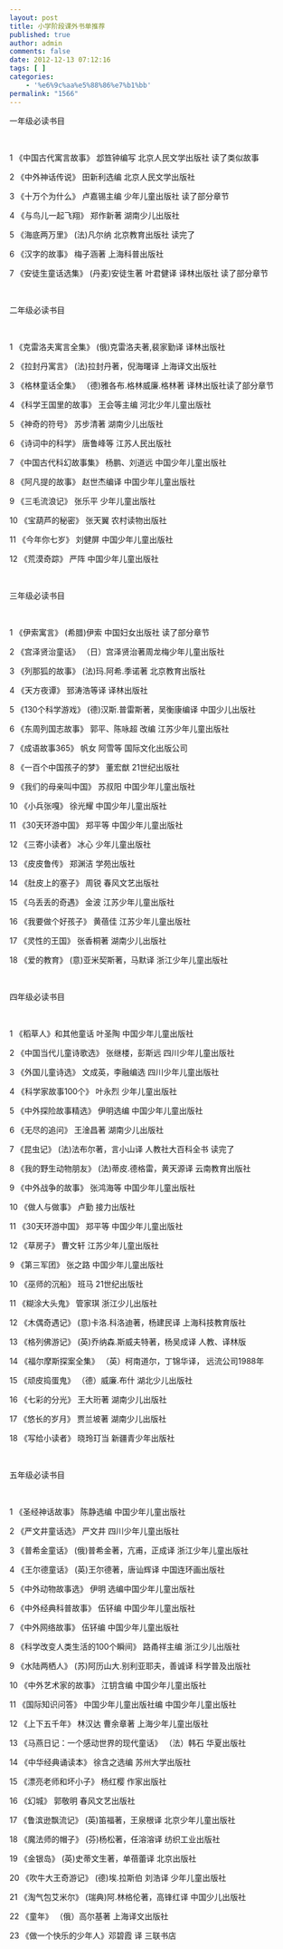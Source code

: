 ```yaml
---
layout: post
title: 小学阶段课外书单推荐
published: true
author: admin
comments: false
date: 2012-12-13 07:12:16
tags: [ ]
categories:
    - '%e6%9c%aa%e5%88%86%e7%b1%bb'
permalink: "1566"
---
```

一年级必读书目

&nbsp;

1 《中国古代寓言故事》 邶笪钟编写 北京人民文学出版社 读了类似故事

2 《中外神话传说》 田新利选编 北京人民文学出版社

3 《十万个为什么》 卢嘉锡主编 少年儿童出版社 读了部分章节

4 《与鸟儿一起飞翔》 郑作新著 湖南少儿出版社

5 《海底两万里》 (法)凡尔纳 北京教育出版社 读完了

6 《汉字的故事》 梅子涵著 上海科普出版社

7 《安徒生童话选集》 (丹麦)安徒生著 叶君健译 译林出版社 读了部分章节

&nbsp;

二年级必读书目

&nbsp;

1 《克雷洛夫寓言全集》 (俄)克雷洛夫著,裴家勤译 译林出版社

2 《拉封丹寓言》 (法)拉封丹著，倪海曙译 上海译文出版社

3 《格林童话全集》 （德)雅各布.格林威廉.格林著 译林出版社读了部分章节

4 《科学王国里的故事》 王会等主编 河北少年儿童出版社

5 《神奇的符号》 苏步清著 湖南少儿出版社

6 《诗词中的科学》 唐鲁峰等 江苏人民出版社

7 《中国古代科幻故事集》 杨鹏、刘道远 中国少年儿童出版社

8 《阿凡提的故事》 赵世杰编译 中国少年儿童出版社

9 《三毛流浪记》 张乐平 少年儿童出版社

10 《宝葫芦的秘密》 张天翼 农村读物出版社

11 《今年你七岁》 刘健屏 中国少年儿童出版社

12 《荒漠奇踪》 严阵 中国少年儿童出版社

&nbsp;

三年级必读书目

&nbsp;

1 《伊索寓言》 (希腊)伊索 中国妇女出版社 读了部分章节

2 《宫泽贤治童话》 （日）宫泽贤治著周龙梅少年儿童出版社

3 《列那狐的故事》 (法)玛.阿希.季诺著 北京教育出版社

4 《天方夜谭》 郅涛浩等译 译林出版社

5 《130个科学游戏》 (德)汉斯.普雷斯著，吴衡康编译 中国少儿出版社

6 《东周列国志故事》 郭平、陈咏超 改编 江苏少年儿童出版社

7 《成语故事365》 帆女 阿雪等 国际文化出版公司

8 《一百个中国孩子的梦》 董宏猷 21世纪出版社

9 《我们的母亲叫中国》 苏叔阳 中国少年儿童出版社

10 《小兵张嘎》 徐光耀 中国少年儿童出版社

11 《30天环游中国》 郑平等 中国少年儿童出版社

12 《三寄小读者》 冰心 少年儿童出版社

13 《皮皮鲁传》 郑渊洁 学苑出版社

14 《肚皮上的塞子》 周锐 春风文艺出版社

15 《乌丢丢的奇遇》 金波 江苏少年儿童出版社

16 《我要做个好孩子》 黄蓓佳 江苏少年儿童出版社

17 《灵性的王国》 张香桐著 湖南少儿出版社

18 《爱的教育》 (意)亚米契斯著，马默译 浙江少年儿童出版社

&nbsp;

四年级必读书目

&nbsp;

1 《稻草人》和其他童话 叶圣陶 中国少年儿童出版社

2 《中国当代儿童诗歌选》 张继楼，彭斯远 四川少年儿童出版社

3 《外国儿童诗选》 文成英，李融编选 四川少年儿童出版社

4 《科学家故事100个》 叶永烈 少年儿童出版社

5 《中外探险故事精选》 伊明选编 中国少年儿童出版社

6 《无尽的追问》 王淦昌著 湖南少儿出版社

7 《昆虫记》 (法)法布尔著，言小山译 人教社大百科全书 读完了

8 《我的野生动物朋友》 (法)蒂皮.德格雷，黄天源译 云南教育出版社

9 《中外战争的故事》 张鸿海等 中国少年儿童出版社

10 《做人与做事》 卢勤 接力出版社

11 《30天环游中国》 郑平等 中国少年儿童出版社

12 《草房子》 曹文轩 江苏少年儿童出版社

9 《第三军团》 张之路 中国少年儿童出版社

10 《巫师的沉船》 班马 21世纪出版社

11 《糊涂大头鬼》 管家琪 浙江少儿出版社

12 《木偶奇遇记》 (意)卡洛.科洛迪著，杨建民译 上海科技教育版社

13 《格列佛游记》 (英)乔纳森.斯威夫特著，杨吴成译 人教、译林版

14 《福尔摩斯探案全集》 （英）柯南道尔，丁锦华译， 远流公司1988年

15 《顽皮捣蛋鬼》 （德）威廉.布什 湖北少儿出版社

16 《七彩的分光》 王大珩著 湖南少儿出版社

17 《悠长的岁月》 贾兰坡著 湖南少儿出版社

18 《写给小读者》 晓玲玎当 新疆青少年出版社

&nbsp;

五年级必读书目

&nbsp;

1 《圣经神话故事》 陈静选编 中国少年儿童出版社

2 《严文井童话选》 严文井 四川少年儿童出版社

3 《普希金童话》 (俄)普希金著，亢甫，正成译 浙江少年儿童出版社

4 《王尔德童话》 (英)王尔德著，唐讪辉译 中国连环画出版社

5 《中外动物故事选》 伊明 选编中国少年儿童出版社

6 《中外经典科普故事》 伍钚编 中国少年儿童出版社

7 《中外网络故事》 伍钚编 中国少年儿童出版社

8 《科学改变人类生活的100个瞬间》 路甬祥主编 浙江少儿出版社

9 《水陆两栖人》 (苏)阿历山大.别利亚耶夫，善诚译 科学普及出版社

10 《中外艺术家的故事》 江钥含编 中国少年儿童出版社

11 《国际知识问答》 中国少年儿童出版社编 中国少年儿童出版社

12 《上下五千年》 林汉达 曹余章著 上海少年儿童出版社

13 《马燕日记：一个感动世界的现代童话》 （法）韩石 华夏出版社

14 《中华经典诵读本》 徐含之选编 苏州大学出版社

15 《漂亮老师和坏小子》 杨红樱 作家出版社

16 《幻城》 郭敬明 春风文艺出版社

17 《鲁滨逊飘流记》 (英)笛福著，王泉根译 北京少年儿童出版社

18 《魔法师的帽子》 (芬)杨松著，任溶溶译 纺织工业出版社

19 《金银岛》 (英)史蒂文生著，单蓓蕾译 北京出版社

20 《吹牛大王奇游记》 (德)埃.拉斯伯 刘浩译 少年儿童出版社

21 《淘气包艾米尔》 (瑞典)阿.林格伦著，高锋红译 中国少儿出版社

22 《童年》 （俄）高尔基著 上海译文出版社

23 《做一个快乐的少年人》邓碧霞 译 三联书店